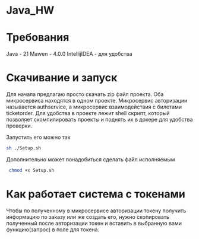 # Java_HW

# Требования

Java - 21
Mawen - 4.0.0
IntellijIDEA - для удобства

# Скачивание и запуск
Для начала предлагаю просто скачать zip файл проекта. Оба микросервиса находятся в одном проекте.
Микросервис авторизации называется authservice, а микросервис взаимодействия с билетами ticketorder.
Для удобства в проекте лежит shell скрипт, который позволяет скомпилировать проекты и поднять их в докере для удобства проверки.

Запустить его можно так
```sh
sh ./Setup.sh
```
Дополнительно может понадобиться сделать файл исполняемым
```sh
 chmod +x Setup.sh  
```
# Как работает система с токенами
Чтобы по полученному в микросервисе авторизации токену получить информацию по заказу или же создать его, нужно скопировать полученный после авторизации токен и вставить в выбранную вами функцию(запрос) в поле для токена.
